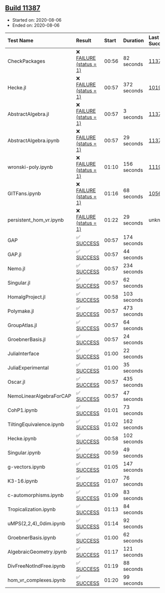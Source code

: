 ## [Build 11387](https://oscarci.mathematik.uni-kl.de/job/oscar/11387/)

* Started on: 2020-08-06
* Ended on: 2020-08-06

| Test Name    | Result | Start | Duration | Last Success | First Failure |
|:-------------|:-------|:------|:---------|:-------------|:--------------|
| CheckPackages | ❌ [FAILURE (status = 1)](https://oscarci.mathematik.uni-kl.de/job/oscar/11387/artifact/logs/build-11387/CheckPackages.log) | 00:56 | 82 seconds | [11376](https://oscarci.mathematik.uni-kl.de/job/oscar/11376/) | [11377](https://oscarci.mathematik.uni-kl.de/job/oscar/11377/) |
| Hecke.jl | ❌ [FAILURE (status = 1)](https://oscarci.mathematik.uni-kl.de/job/oscar/11387/artifact/logs/build-11387/Hecke.jl.log) | 00:57 | 372 seconds | [10197](https://oscarci.mathematik.uni-kl.de/job/oscar/10197/) | [10198](https://oscarci.mathematik.uni-kl.de/job/oscar/10198/) |
| AbstractAlgebra.jl | ❌ [FAILURE (status = 1)](https://oscarci.mathematik.uni-kl.de/job/oscar/11387/artifact/logs/build-11387/AbstractAlgebra.jl.log) | 00:57 | 3 seconds | [11376](https://oscarci.mathematik.uni-kl.de/job/oscar/11376/) | [11377](https://oscarci.mathematik.uni-kl.de/job/oscar/11377/) |
| AbstractAlgebra.ipynb | ❌ [FAILURE (status = 1)](https://oscarci.mathematik.uni-kl.de/job/oscar/11387/artifact/logs/build-11387/AbstractAlgebra.ipynb.log) | 00:57 | 29 seconds | [11376](https://oscarci.mathematik.uni-kl.de/job/oscar/11376/) | [11377](https://oscarci.mathematik.uni-kl.de/job/oscar/11377/) |
| wronski-poly.ipynb | ❌ [FAILURE (status = 1)](https://oscarci.mathematik.uni-kl.de/job/oscar/11387/artifact/logs/build-11387/wronski-poly.ipynb.log) | 01:10 | 156 seconds | [11192](https://oscarci.mathematik.uni-kl.de/job/oscar/11192/) | [11193](https://oscarci.mathematik.uni-kl.de/job/oscar/11193/) |
| GITFans.ipynb | ❌ [FAILURE (status = 1)](https://oscarci.mathematik.uni-kl.de/job/oscar/11387/artifact/logs/build-11387/GITFans.ipynb.log) | 01:16 | 68 seconds | [10566](https://oscarci.mathematik.uni-kl.de/job/oscar/10566/) | [10567](https://oscarci.mathematik.uni-kl.de/job/oscar/10567/) |
| persistent_hom_vr.ipynb | ❌ [FAILURE (status = 1)](https://oscarci.mathematik.uni-kl.de/job/oscar/11387/artifact/logs/build-11387/persistent_hom_vr.ipynb.log) | 01:22 | 29 seconds | unknown | unknown |
| GAP | ✅ [SUCCESS](https://oscarci.mathematik.uni-kl.de/job/oscar/11387/artifact/logs/build-11387/GAP.log) | 00:57 | 174 seconds |  |  |
| GAP.jl | ✅ [SUCCESS](https://oscarci.mathematik.uni-kl.de/job/oscar/11387/artifact/logs/build-11387/GAP.jl.log) | 00:57 | 44 seconds |  |  |
| Nemo.jl | ✅ [SUCCESS](https://oscarci.mathematik.uni-kl.de/job/oscar/11387/artifact/logs/build-11387/Nemo.jl.log) | 00:57 | 234 seconds |  |  |
| Singular.jl | ✅ [SUCCESS](https://oscarci.mathematik.uni-kl.de/job/oscar/11387/artifact/logs/build-11387/Singular.jl.log) | 00:57 | 62 seconds |  |  |
| HomalgProject.jl | ✅ [SUCCESS](https://oscarci.mathematik.uni-kl.de/job/oscar/11387/artifact/logs/build-11387/HomalgProject.jl.log) | 00:58 | 103 seconds |  |  |
| Polymake.jl | ✅ [SUCCESS](https://oscarci.mathematik.uni-kl.de/job/oscar/11387/artifact/logs/build-11387/Polymake.jl.log) | 00:57 | 473 seconds |  |  |
| GroupAtlas.jl | ✅ [SUCCESS](https://oscarci.mathematik.uni-kl.de/job/oscar/11387/artifact/logs/build-11387/GroupAtlas.jl.log) | 00:57 | 64 seconds |  |  |
| GroebnerBasis.jl | ✅ [SUCCESS](https://oscarci.mathematik.uni-kl.de/job/oscar/11387/artifact/logs/build-11387/GroebnerBasis.jl.log) | 00:57 | 24 seconds |  |  |
| JuliaInterface | ✅ [SUCCESS](https://oscarci.mathematik.uni-kl.de/job/oscar/11387/artifact/logs/build-11387/JuliaInterface.log) | 01:00 | 22 seconds |  |  |
| JuliaExperimental | ✅ [SUCCESS](https://oscarci.mathematik.uni-kl.de/job/oscar/11387/artifact/logs/build-11387/JuliaExperimental.log) | 01:00 | 35 seconds |  |  |
| Oscar.jl | ✅ [SUCCESS](https://oscarci.mathematik.uni-kl.de/job/oscar/11387/artifact/logs/build-11387/Oscar.jl.log) | 00:57 | 435 seconds |  |  |
| NemoLinearAlgebraForCAP | ✅ [SUCCESS](https://oscarci.mathematik.uni-kl.de/job/oscar/11387/artifact/logs/build-11387/NemoLinearAlgebraForCAP.log) | 00:57 | 47 seconds |  |  |
| CohP1.ipynb | ✅ [SUCCESS](https://oscarci.mathematik.uni-kl.de/job/oscar/11387/artifact/logs/build-11387/CohP1.ipynb.log) | 01:01 | 73 seconds |  |  |
| TiltingEquivalence.ipynb | ✅ [SUCCESS](https://oscarci.mathematik.uni-kl.de/job/oscar/11387/artifact/logs/build-11387/TiltingEquivalence.ipynb.log) | 01:02 | 162 seconds |  |  |
| Hecke.ipynb | ✅ [SUCCESS](https://oscarci.mathematik.uni-kl.de/job/oscar/11387/artifact/logs/build-11387/Hecke.ipynb.log) | 00:58 | 102 seconds |  |  |
| Singular.ipynb | ✅ [SUCCESS](https://oscarci.mathematik.uni-kl.de/job/oscar/11387/artifact/logs/build-11387/Singular.ipynb.log) | 00:59 | 49 seconds |  |  |
| g-vectors.ipynb | ✅ [SUCCESS](https://oscarci.mathematik.uni-kl.de/job/oscar/11387/artifact/logs/build-11387/g-vectors.ipynb.log) | 01:05 | 147 seconds |  |  |
| K3-16.ipynb | ✅ [SUCCESS](https://oscarci.mathematik.uni-kl.de/job/oscar/11387/artifact/logs/build-11387/K3-16.ipynb.log) | 01:07 | 76 seconds |  |  |
| c-automorphisms.ipynb | ✅ [SUCCESS](https://oscarci.mathematik.uni-kl.de/job/oscar/11387/artifact/logs/build-11387/c-automorphisms.ipynb.log) | 01:09 | 83 seconds |  |  |
| Tropicalization.ipynb | ✅ [SUCCESS](https://oscarci.mathematik.uni-kl.de/job/oscar/11387/artifact/logs/build-11387/Tropicalization.ipynb.log) | 01:13 | 84 seconds |  |  |
| uMPS(2,2,4)_0dim.ipynb | ✅ [SUCCESS](https://oscarci.mathematik.uni-kl.de/job/oscar/11387/artifact/logs/build-11387/uMPS-2-2-4-_0dim.ipynb.log) | 01:14 | 92 seconds |  |  |
| GroebnerBasis.ipynb | ✅ [SUCCESS](https://oscarci.mathematik.uni-kl.de/job/oscar/11387/artifact/logs/build-11387/GroebnerBasis.ipynb.log) | 01:00 | 62 seconds |  |  |
| AlgebraicGeometry.ipynb | ✅ [SUCCESS](https://oscarci.mathematik.uni-kl.de/job/oscar/11387/artifact/logs/build-11387/AlgebraicGeometry.ipynb.log) | 01:17 | 121 seconds |  |  |
| DivFreeNotIndFree.ipynb | ✅ [SUCCESS](https://oscarci.mathematik.uni-kl.de/job/oscar/11387/artifact/logs/build-11387/DivFreeNotIndFree.ipynb.log) | 01:19 | 88 seconds |  |  |
| hom_vr_complexes.ipynb | ✅ [SUCCESS](https://oscarci.mathematik.uni-kl.de/job/oscar/11387/artifact/logs/build-11387/hom_vr_complexes.ipynb.log) | 01:20 | 99 seconds |  |  |
